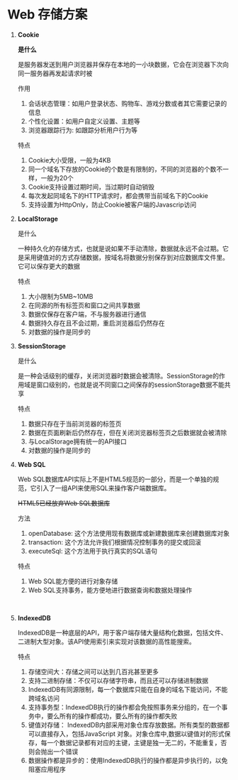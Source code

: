 # Web 存储方案


1. **Cookie**

   **是什么**

   是服务器发送到用户浏览器并保存在本地的一小块数据，它会在浏览器下次向同一服务器再发起请求时被

   作用

   1. 会话状态管理：如用户登录状态、购物车、游戏分数或者其它需要记录的信息
   2. 个性化设置：如用户自定义设置、主题等
   3. 浏览器跟踪行为: 如跟踪分析用户行为等

   特点

   1. Cookie大小受限，一般为4KB
   2. 同一个域名下存放的Cookie的个数是有限制的，不同的浏览器的个数不一样，一般为20个
   3. Cookie支持设置过期时间，当过期时自动销毁
   4. 每次发起同域名下的HTTP请求时，都会携带当前域名下的Cookie
   5. 支持设置为HttpOnly，防止Cookie被客户端的Javascrip访问

2. **LocalStorage**

   是什么 

   一种持久化的存储方式，也就是说如果不手动清除，数据就永远不会过期。它是采用键值对的方式存储数据，按域名将数据分别保存到对应数据库文件里。它可以保存更大的数据

   特点

   1. 大小限制为5MB~10MB
   2. 在同源的所有标签页和窗口之间共享数据
   3. 数据仅保存在客户端，不与服务器进行通信
   4. 数据持久存在且不会过期，重启浏览器后仍然存在
   5. 对数据的操作是同步的

3. **SessionStorage**

   是什么

   是一种会话级别的缓存，关闭浏览器时数据会被清除。SessionStorage的作用域是窗口级别的，也就是说不同窗口之间保存的sessionStorage数据不能共享

   特点

   1. 数据只存在于当前浏览器的标签页
   2. 数据在页面刷新后仍然存在，但在关闭浏览器标签页之后数据就会被清除
   3. 与LocalStorage拥有统一的API接口
   4. 对数据的操作是同步的

4. **Web SQL**

   Web SQL数据库API实际上不是HTML5规范的一部分，而是一个单独的规范，它引入了一组API来使用SQL来操作客户端数据库。

   ~~HTML5已经放弃Web SQL数据库~~

   方法

   1. openDatabase: 这个方法使用现有数据库或新建数据库来创建数据库对象
   2. transaction: 这个方法允许我们根据情况控制事务的提交或回滚
   3. executeSql: 这个方法用于执行真实的SQL语句

   特点

   1. Web SQL能方便的进行对象存储
   2. Web SQL支持事务，能方便地进行数据查询和数据处理操作

   ​

5. **IndexedDB**

   IndexedDB是一种底层的API，用于客户端存储大量结构化数据，包括文件、二进制大型对象。该API使用索引来实现对该数据的高性能搜索。

   特点

   1. 存储空间大：存储之间可以达到几百兆甚至更多
   2. 支持二进制存储：不仅可以存储字符串，而且还可以存储进制数据
   3. IndexedDB有同源限制，每一个数据库只能在自身的域名下能访问，不能跨域名访问 
   4. 支持事务型：IndexedDB执行的操作都会免按照事务来分组的，在一个事务中，要么所有的操作都成功，要么所有的操作都失败
   5. 键值对存储： IndexedDB内部采用对象仓库存放数据。所有类型的数据都可以直接存入，包括JavaScript 对象。对象仓库中,数据以键值对的形式保存，每一个数据记录都有对应的主键，主键是独一无二的，不能重复，否则会抛出一个错误
   6. 数据操作都是异步的：使用IndexedDB执行的操作都是异步执行的，以免阻塞应用程序

